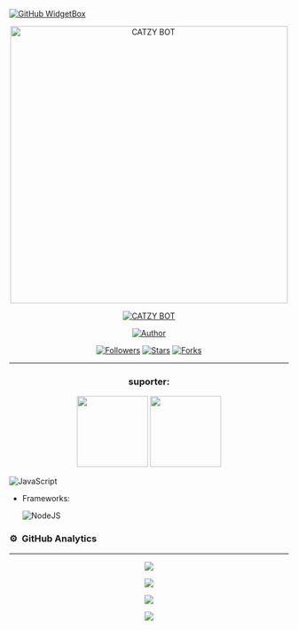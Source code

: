 [![GitHub WidgetBox](https://github-Ilhamskhyi.vercel.app/api/profile?username=IlhamskhyiC&data=followers,repositories,stars,commits)](https://github.com/Ilhamskhyi/github-Ilhamskhyi)
<p align="center">
<img src="https://telegra.ph/file/9cbe3e0cf338cb58a9697.jpg" alt="CATZY BOT" width="500"/>

</p>
<p align="center">
<a href="#"><img title="CATZY BOT" src="https://img.shields.io/badge/CATZY BOT-green?colorA=%23ff0000&colorB=%23017e40&style=for-the-badge"></a>
</p>
<p align="center">
<a href="https://github.com/Ilhamskhzyi/botv1-Md"><img title="Author" src="https://img.shields.io/badge/Author-Ilham-red.svg?style=for-the-badge&logo=github"></a>
</p>
<p align="center">
<a href="https://github.com/"><img title="Followers" src="https://img.shields.io/github/followers/Iihamhskhyzi?color=blue&style=flat-square"></a>
<a href="https://github.com/"><img title="Stars" src="https://img.shields.io/github/stars/Ilhamskhyi?color=red&style=flat-square"></a>
<a href="https://github.com//network/members"><img title="Forks" src="https://img.shields.io/github/forks/Ilhamskhzyi/botv1-Md?color=red&style=flat-square"></a>
</p>

---


<h3 align="center"> suporter:</h3>
<p align="center">
  <a href="https://github.com/adiwajshing"><img src="https://github.com/adiwajshing.png?size=128" height="128" width="128" /></a>
  <a href="https://github.com/nurutomo"><img src="https://github.com/nurutomo.png?size=128" height="128" width="128" /></a>
</p>


  ![JavaScript](https://img.shields.io/badge/JavaScript-323330?style=for-the-badge&logo=javascript&logoColor=F7DF1E)

- Frameworks: &nbsp;

  ![NodeJS](https://img.shields.io/badge/Node.js-43853D?style=for-the-badge&logo=node.js&logoColor=white)


### ⚙ &nbsp;GitHub Analytics

---

<p align="center">
  <a href="https://github.com/Ilhamskhyi"><img src="https://github-readme-stats.vercel.app/api?username=xfar05&theme=tokyonight&show_icons=true" /></a>
</p>

<p align="center">
  <a href="https://github.com/Ilhamskhyi"><img src="https://github-readme-streak-stats.herokuapp.com?user=xfar05&theme=tokyonight&hide_border=false&properties=background&border=%239611C5FF" /><a>
</p>
  
<p align="center">
  <a href="https://github.com/Ilhamskhzyi"><img src="https://github-readme-stats.vercel.app/api/top-langs?username=xfar05&theme=tokyonight&layout=compact" /></a>
</p>
  
<p align="center">
  <a href="https://github.com/Ilhamskhyi"><img src="https://github-profile-trophy.vercel.app/?username=xfar05&theme=radical&margin-w=20&no-bg=true&no-frame=false" /><a>
</p>
